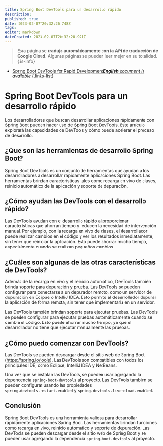 ```yaml
---
title: Spring Boot DevTools para un desarrollo rápido
description: 
published: true
date: 2023-02-07T20:32:26.748Z
tags: 
editor: markdown
dateCreated: 2023-02-07T20:32:20.971Z
---
```


> Esta página se **tradujo automáticamente con la API de traducción de Google Cloud**.
Algunas páginas se pueden leer mejor en su totalidad.{.is-info}



- [Spring Boot DevTools for Rapid Development***English** document is available*](/en/Knowledge-base/Spring-Boot/spring-boot-devtools-for-rapid-development)
{.links-list}


# Spring Boot DevTools para un desarrollo rápido

Los desarrolladores que buscan desarrollar aplicaciones rápidamente con Spring Boot pueden hacer uso de Spring Boot DevTools. Este artículo explorará las capacidades de DevTools y cómo puede acelerar el proceso de desarrollo.

## ¿Qué son las herramientas de desarrollo Spring Boot?

Spring Boot DevTools es un conjunto de herramientas que ayudan a los desarrolladores a desarrollar rápidamente aplicaciones Spring Boot. Las herramientas brindan características tales como recarga en vivo de clases, reinicio automático de la aplicación y soporte de depuración.

## ¿Cómo ayudan las DevTools con el desarrollo rápido?

Las DevTools ayudan con el desarrollo rápido al proporcionar características que ahorran tiempo y reducen la necesidad de intervención manual. Por ejemplo, con la recarga en vivo de clases, el desarrollador puede realizar cambios en el código y ver los resultados inmediatamente, sin tener que reiniciar la aplicación. Esto puede ahorrar mucho tiempo, especialmente cuando se realizan pequeños cambios.

## ¿Cuáles son algunas de las otras características de DevTools?

Además de la recarga en vivo y el reinicio automático, DevTools también brinda soporte para depuración y prueba. Las DevTools se pueden configurar para conectarse a un depurador remoto, como un servidor de depuración en Eclipse o IntelliJ IDEA. Esto permite al desarrollador depurar la aplicación de forma remota, sin tener que implementarla en un servidor.

Las DevTools también brindan soporte para ejecutar pruebas. Las DevTools se pueden configurar para ejecutar pruebas automáticamente cuando se cambia el código. Esto puede ahorrar mucho tiempo, ya que el desarrollador no tiene que ejecutar manualmente las pruebas.

## ¿Cómo puedo comenzar con DevTools?

Las DevTools se pueden descargar desde el sitio web de Spring Boot (https://spring.io/tools). Las DevTools son compatibles con todos los principales IDE, como Eclipse, IntelliJ IDEA y NetBeans.

Una vez que se instalan las DevTools, se pueden usar agregando la dependencia `spring-boot-devtools` al proyecto. Las DevTools también se pueden configurar usando las propiedades `spring.devtools.restart.enabled` y `spring.devtools.livereload.enabled`.

## Conclusión

Spring Boot DevTools es una herramienta valiosa para desarrollar rápidamente aplicaciones Spring Boot. Las herramientas brindan funciones como recarga en vivo, reinicio automático y soporte de depuración. Las DevTools se pueden descargar desde el sitio web de Spring Boot y se pueden usar agregando la dependencia `spring-boot-devtools` al proyecto.